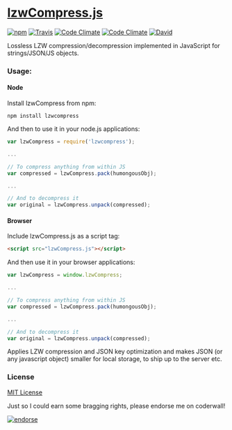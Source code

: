 [lzwCompress.js](http://floydpink.github.io/lzwCompress.js/)
==============

[![npm](https://img.shields.io/npm/v/lzwcompress.svg)](https://www.npmjs.com/package/lzwcompress) [![Travis](https://img.shields.io/travis/floydpink/lzwCompress.js.svg)](https://travis-ci.org/floydpink/lzwCompress.js) [![Code Climate](https://img.shields.io/codeclimate/github/floydpink/lzwCompress.js.svg)](https://codeclimate.com/github/floydpink/lzwCompress.js) [![Code Climate](https://img.shields.io/codeclimate/coverage/github/floydpink/lzwCompress.js.svg)](https://codeclimate.com/github/floydpink/lzwCompress.js) [![David](https://img.shields.io/david/dev/floydpink/lzwCompress.js.svg)](https://david-dm.org/floydpink/lzwCompress.js#info=devDependencies&view=table)

Lossless LZW compression/decompression implemented in JavaScript for strings/JSON/JS objects.

### Usage:

#### Node

Install lzwCompress from npm:

```
npm install lzwcompress
```

And then to use it in your node.js applications:

```javascript
var lzwCompress = require('lzwcompress');

...

// To compress anything from within JS
var compressed = lzwCompress.pack(humongousObj);

...

// And to decompress it
var original = lzwCompress.unpack(compressed);
```

#### Browser

Include lzwCompress.js as a script tag:

```html
<script src="lzwCompress.js"></script>
```

And then use it in your browser applications:

```javascript
var lzwCompress = window.lzwCompress;

...

// To compress anything from within JS
var compressed = lzwCompress.pack(humongousObj);

...

// And to decompress it
var original = lzwCompress.unpack(compressed);
```

Applies LZW compression and JSON key optimization and makes JSON (or any javascript object) smaller for local storage, to ship up to the server etc.

### License

[MIT License](LICENSE)

Just so I could earn some bragging rights, please endorse me on coderwall!

[![endorse](https://api.coderwall.com/floydpink/endorsecount.png)](https://coderwall.com/floydpink)

